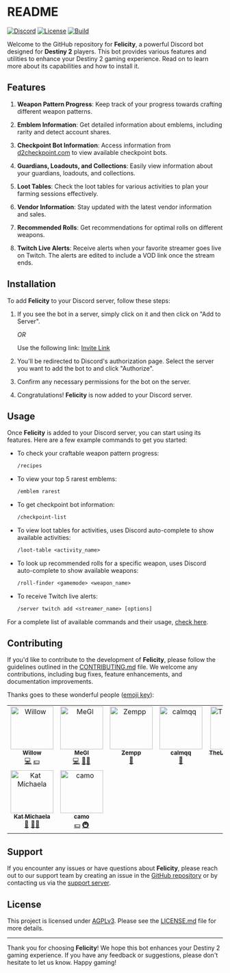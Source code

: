 README
==================

[![Discord](https://img.shields.io/discord/960484926950637608?color=success&logo=Discord&logoColor=white)](https://discord.gg/JBBqF6Pw2z)
[![License](https://img.shields.io/badge/license-AGPLv3-teal.svg)](https://choosealicense.com/licenses/agpl-3.0/)
[![Build](https://github.com/devFelicity/Bot-Frontend/actions/workflows/build.yml/badge.svg)](https://github.com/devFelicity/Bot-Frontend/actions/workflows/build.yml)

Welcome to the GitHub repository for **Felicity**, a powerful Discord bot designed for **Destiny 2** players. This bot provides various features and utilities to enhance your Destiny 2 gaming experience. Read on to learn more about its capabilities and how to install it.

Features
--------

1. **Weapon Pattern Progress**: Keep track of your progress towards crafting different weapon patterns.

2. **Emblem Information**: Get detailed information about emblems, including rarity and detect account shares.

3. **Checkpoint Bot Information**: Access information from [d2checkpoint.com](https://d2checkpoint.com) to view available checkpoint bots.

4. **Guardians, Loadouts, and Collections**: Easily view information about your guardians, loadouts, and collections.

5. **Loot Tables**: Check the loot tables for various activities to plan your farming sessions effectively.

6. **Vendor Information**: Stay updated with the latest vendor information and sales.

7. **Recommended Rolls**: Get recommendations for optimal rolls on different weapons.

8. **Twitch Live Alerts**: Receive alerts when your favorite streamer goes live on Twitch. The alerts are edited to include a VOD link once the stream ends.

Installation
------------

To add **Felicity** to your Discord server, follow these steps:

1. If you see the bot in a server, simply click on it and then click on "Add to Server".

    _OR_

    Use the following link: [Invite Link](https://discord.com/api/oauth2/authorize?client_id=709475072158728283&permissions=17979270414400&scope=bot%20applications.commands)

2. You'll be redirected to Discord's authorization page. Select the server you want to add the bot to and click "Authorize".

3. Confirm any necessary permissions for the bot on the server.

4. Congratulations! **Felicity** is now added to your Discord server.

Usage
-----

Once **Felicity** is added to your Discord server, you can start using its features. Here are a few example commands to get you started:

* To check your craftable weapon pattern progress:

    ```diff
    /recipes
    ```

* To view your top 5 rarest emblems:

    ```diff
    /emblem rarest
    ```

* To get checkpoint bot information:

    ```diff
    /checkpoint-list
    ```

* To view loot tables for activities, uses Discord auto-complete to show available activities:

    ```diff
    /loot-table <activity_name>
    ```

* To look up recommended rolls for a specific weapon, uses Discord auto-complete to show available weapons:

    ```diff
    /roll-finder <gamemode> <weapon_name>
    ```

* To receive Twitch live alerts:

    ```diff
    /server twitch add <streamer_name> [options]
    ```

For a complete list of available commands and their usage, [check here](https://tryfelicity.one/commands/).

Contributing
------------

If you'd like to contribute to the development of **Felicity**, please follow the guidelines outlined in the [CONTRIBUTING.md](CONTRIBUTING.md) file. We welcome any contributions, including bug fixes, feature enhancements, and documentation improvements.

Thanks goes to these wonderful people ([emoji key](https://allcontributors.org/docs/en/emoji-key)):

<!-- ALL-CONTRIBUTORS-LIST:START - Do not remove or modify this section -->
<!-- prettier-ignore-start -->
<!-- markdownlint-disable -->
<table>
  <tbody>
    <tr>
      <td align="center" valign="top" width="14.28%"><a href="https://leafhub.dev"><img src="https://avatars.githubusercontent.com/u/1693101?v=4?s=100" width="100px;" alt="Willow"/><br /><sub><b>Willow</b></sub></a><br /><a href="https://github.com/devFelicity/Bot-Frontend/commits?author=axsLeaf" title="Code">💻</a> <a href="#financial-axsLeaf" title="Financial">💵</a></td>
      <td align="center" valign="top" width="14.28%"><a href="https://github.com/EndGameGl"><img src="https://avatars.githubusercontent.com/u/54992889?v=4?s=100" width="100px;" alt="MeGl"/><br /><sub><b>MeGl</b></sub></a><br /><a href="https://github.com/devFelicity/Bot-Frontend/commits?author=EndGameGl" title="Code">💻</a> <a href="#mentoring-EndGameGl" title="Mentoring">🧑‍🏫</a></td>
      <td align="center" valign="top" width="14.28%"><a href="https://www.bungie.net/7/en/User/Profile/254/10910315?bgn=Zempp"><img src="https://avatars.githubusercontent.com/u/90584529?v=4?s=100" width="100px;" alt="Zempp"/><br /><sub><b>Zempp</b></sub></a><br /><a href="#data-Zempp" title="Data">🔣</a></td>
      <td align="center" valign="top" width="14.28%"><a href="https://github.com/calmqq"><img src="https://avatars.githubusercontent.com/u/49577234?v=4?s=100" width="100px;" alt="calmqq"/><br /><sub><b>calmqq</b></sub></a><br /><a href="#data-calmqq" title="Data">🔣</a></td>
      <td align="center" valign="top" width="14.28%"><a href="https://github.com/TheLastJoaquin"><img src="https://avatars.githubusercontent.com/u/108595663?v=4?s=100" width="100px;" alt="TheLastJoaquin"/><br /><sub><b>TheLastJoaquin</b></sub></a><br /><a href="#data-TheLastJoaquin" title="Data">🔣</a></td>
      <td align="center" valign="top" width="14.28%"><a href="https://github.com/Subhaven"><img src="https://avatars.githubusercontent.com/u/30436380?v=4?s=100" width="100px;" alt="Subhaven"/><br /><sub><b>Subhaven</b></sub></a><br /><a href="#design-Subhaven" title="Design">🎨</a></td>
      <td align="center" valign="top" width="14.28%"><a href="https://github.com/quiffboy"><img src="https://avatars.githubusercontent.com/u/11392094?v=4?s=100" width="100px;" alt="Barry Briggs"/><br /><sub><b>Barry Briggs</b></sub></a><br /><a href="#financial-quiffboy" title="Financial">💵</a></td>
    </tr>
    <tr>
      <td align="center" valign="top" width="14.28%"><a href="http://gothfem.me"><img src="https://avatars.githubusercontent.com/u/42180996?v=4?s=100" width="100px;" alt="Kat Michaela"/><br /><sub><b>Kat Michaela</b></sub></a><br /><a href="#tool-gothfemme" title="Tools">🔧</a> <a href="#mentoring-gothfemme" title="Mentoring">🧑‍🏫</a></td>
      <td align="center" valign="top" width="14.28%"><a href="https://d2checkpoint.com/"><img src="https://avatars.githubusercontent.com/u/11087140?v=4?s=100" width="100px;" alt="camo"/><br /><sub><b>camo</b></sub></a><br /><a href="#financial-camohiddendj" title="Financial">💵</a> <a href="#infra-camohiddendj" title="Infrastructure (Hosting, Build-Tools, etc)">🚇</a></td>
    </tr>
  </tbody>
</table>

<!-- markdownlint-restore -->
<!-- prettier-ignore-end -->

<!-- ALL-CONTRIBUTORS-LIST:END -->

Support
-------

If you encounter any issues or have questions about **Felicity**, please reach out to our support team by creating an issue in the [GitHub repository](https://github.com/devFelicity/Bot-Frontend/issues/new/choose) or by contacting us via the [support server](https://discord.gg/JBBqF6Pw2z).

License
-------

This project is licensed under [AGPLv3](https://www.gnu.org/licenses/agpl-3.0.en.html). Please see the [LICENSE.md](https://github.com/devFelicity/Bot-Frontend/blob/main/LICENSE.md) file for more details.

---

Thank you for choosing **Felicity**! We hope this bot enhances your Destiny 2 gaming experience. If you have any feedback or suggestions, please don't hesitate to let us know. Happy gaming!
